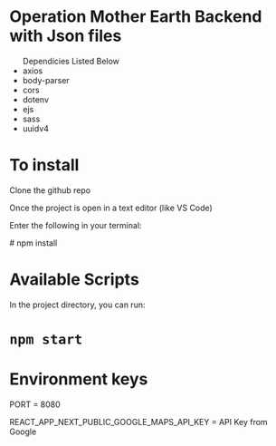 # Operation Mother Earth Backend with Json files
<ul>Dependicies Listed Below
<li>axios</li>
<li>body-parser</li>
<li>cors</li>
<li>dotenv</li>
<li>ejs</li>
<li>sass</li>
<li>uuidv4</li></ul>

# To install
<p>Clone the github repo</p>
<p>Once the project is open in a text editor (like VS Code)</p>
<p>Enter the following in your terminal:</p>
# npm install


# Available Scripts
In the project directory, you can run:
# `npm start`

# Environment keys
<p>PORT = 8080</p>
<p>REACT_APP_NEXT_PUBLIC_GOOGLE_MAPS_API_KEY = API Key from Google</p>
